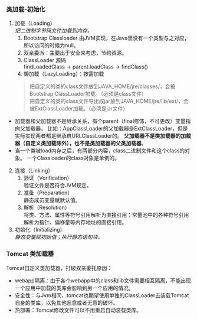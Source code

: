 ### 类加载-初始化
1. 加载（Loading）  
    *把二进制字节码文件加载到内存。*
    1. Bootstrap Classloader 由JVM实现，在Java里没有一个类型与之对应，所以访问的时候为null。 
    2. 双亲委派：主要出于安全来考虑，节约资源。
    3. ClassLoader 源码  
    findLoadedClass -> parent.loadClass -> findClass()
    4. 懒加载（LazyLoading）：按需加载
    >把自定义的类的class文件放到JAVA_HOME/jre/classes/，会被Bootstrap ClassLoader加载。（必须是class文件）  
    >把自定义的类的class文件导出成jar放到JAVA_HOME/jre/lib/ext/，会被ExtClassLoader加载。（必须是jar文件）
- 加载器和父加载器不是继承关系，有个parent（final修饰，不可更改）变量指向父加载器。
比如：AppClassLoader的父加载器是ExtClassLoader，但是实际实现两者都是继承自URLClassLoader的。
**父加载器不是类加载器的加载器（自定义类加载除外），也不是类加载器的父类加载器**。
- 当一个类被load内存之后，有两部分内容，class二进制文件和这个class的对象。
一个Classloader的class对象是单例的。
2. 连接（Linking）
    1. 验证（Verification）  
    验证文件是否符合JVM规定。
    2. 准备（Preparation）  
    静态成员变量赋默认值。
    3. 解析（Resolution）  
    将类、方法、属性等符号引用解析为直接引用；常量池中的各种符号引用解析为指针、偏移量等内存地址的直接引用。
3. 初始化（Initializing）  
    *静态变量赋初始值；执行静态语句块。*
    
### Tomcat 类加载器
Tomcat自定义类加载器，打破双亲委托原因：
- webapp隔离：由于各个webapp中的class和lib文件需要相互隔离，不能出现一个应用中加载的类库会影响到另一个应用的情况。
- 安全性：与Jvm相同，tomcat也期望使用单独的ClassLoader去装载Tomcat自身的类库，以免其他恶意或者无意的破坏。
- 热部署：Tomcat修改文件可以不用重启自动装载类库。

    
